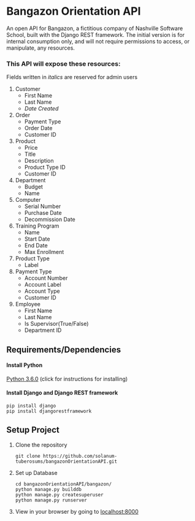 # Bangazon Orientation API

An open API for Bangazon, a fictitious company of Nashville Software School, built with the Django REST framework. The initial version is for internal consumption only, and will not require permissions to access, or manipulate, any resources. 

### This API will expose these resources: 

Fields written in *italics* are reserved for admin users

1. Customer
    - First Name
    - Last Name
    - *Date Created*
1. Order
    - Payment Type
    - Order Date
    - Customer ID
1. Product
    - Price
    - Title
    - Description
    - Product Type ID
    - Customer ID
1. Department
    - Budget
    - Name
1. Computer
    - Serial Number
    - Purchase Date
    - Decommission Date
1. Training Program
    - Name
    - Start Date
    - End Date
    - Max Enrollment
1. Product Type
    - Label
1. Payment Type
    - Account Number
    - Account Label
    - Account Type
    - Customer ID
1. Employee
    - First Name
    - Last Name
    - Is Supervisor(True/False)
    - Department ID


## Requirements/Dependencies
#### Install Python
[Python 3.6.0](https://wiki.python.org/moin/BeginnersGuide/Download) (click for instructions for installing)

#### Install Django and Django REST framework
```
pip install django
pip install djangorestframework
```

## Setup Project
1. Clone the repository
    ```
    git clone https://github.com/solanum-tuberosums/bangazonOrientationAPI.git
    ```
1. Set up Database
    ```
    cd bangazonOrientationAPI/bangazon/
    python manage.py builddb
    python manage.py createsuperuser
    python manage.py runserver
    ```
1. View in your browser by going to [localhost:8000](http://localhost:8000/)

